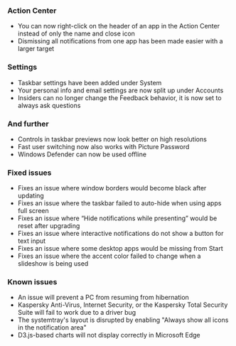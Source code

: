 ### Action Center
- You can now right-click on the header of an app in the Action Center instead of only the name and close icon
- Dismissing all notifications from one app has been made easier with a larger target

### Settings
- Taskbar settings have been added under System
- Your personal info and email settings are now split up under Accounts
- Insiders can no longer change the Feedback behavior, it is now set to always ask questions

### And further
- Controls in taskbar previews now look better on high resolutions
- Fast user switching now also works with Picture Password
- Windows Defender can now be used offline

### Fixed issues
- Fixes an issue where window borders would become black after updating
- Fixes an issue where the taskbar failed to auto-hide when using apps full screen
- Fixes an issue where “Hide notifications while presenting” would be reset after upgrading
- Fixes an issue where interactive notifications do not show a button for text input
- Fixes an issue where some desktop apps would be missing from Start
- Fixes an issue where the accent color failed to change when a slideshow is being used

### Known issues
- An issue will prevent a PC from resuming from hibernation
- Kaspersky Anti-Virus, Internet Security, or the Kaspersky Total Security Suite will fail to work due to a driver bug
- The systemtray's layout is disrupted by enabling "Always show all icons in the notification area"
- D3.js-based charts will not display correctly in Microsoft Edge
